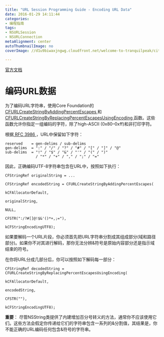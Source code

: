 ```yaml
---
title: "URL Session Programming Guide - Encoding URL Data"
date: 2016-01-29 14:11:44
categories: 
- 编程指南
tags: 
- NSURLSession
- NSURLConnection
metaAlignment: center
autoThumbnailImage: no
coverImage: //d1u9biwaxjngwg.cloudfront.net/welcome-to-tranquilpeak/city.jpg

---
```


[官方文档](https://developer.apple.com/library/prerelease/tvos/documentation/Cocoa/Conceptual/URLLoadingSystem/WorkingwithURLEncoding/WorkingwithURLEncoding.html#//apple_ref/doc/uid/10000165i-CH12-SW1)
<!--more-->

# 编码URL数据

为了编码URL字符串，使用Core Foundation的[ CFURLCreateStringByAddingPercentEscapes ](https://developer.apple.com/library/prerelease/tvos/documentation/CoreFoundation/Reference/CFURLRef/index.html#//apple_ref/c/func/CFURLCreateStringByAddingPercentEscapes)和[ CFURLCreateStringByReplacingPercentEscapesUsingEncoding ](https://developer.apple.com/library/prerelease/tvos/documentation/CoreFoundation/Reference/CFURLRef/index.html#//apple_ref/c/func/CFURLCreateStringByReplacingPercentEscapesUsingEncoding)函数。这些函数允许你指定一组编码的字符，除了high-ASCII (0x80–0xff)和非打印字符。

根据[ RFC 3986 ](http://tools.ietf.org/html/rfc3986)，URL中保留如下字符：

	reserved    = gen-delims / sub-delims
	gen-delims  = ":" / "/" / "?" / "#" / "[" / "]" / "@"
	sub-delims  = "!" / "$" / "&" / "'" / "(" / ")"
                  / "*" / "+" / "," / ";" / "="

因此，正确编码UTF-8字符串包含在URL中，按照如下执行：

    CFStringRef originalString = ...

    CFStringRef encodedString = CFURLCreateStringByAddingPercentEscapes(
                                                                        kCFAllocatorDefault,
                                                                        originalString,
                                                                        NULL,
                                                                        CFSTR(":/?#[]@!$&'()*+,;="),
                                                                        kCFStringEncodingUTF8);

如果要解码一个URL片段，你必须首先把URL字符串分割成其组成部分(域和路径部分)。如果你不对其进行解码，那你无法分辨&符号是原始内容部分还是指示域结束的符号。

在你将URL分成几部分后，你可以按照如下解码每一部分：

    CFStringRef decodedString = CFURLCreateStringByReplacingPercentEscapesUsingEncoding(
                                                                                        kCFAllocatorDefault,
                                                                                        encodedString,
                                                                                        CFSTR(""),
                                                                                        kCFStringEncodingUTF8);

**重要**： 尽管NSString类提供了内建增加百分号转义的方法，通常你不应该使用它们。这些方法会假定你传递给它们的字符串包含一系列的&分割值，其结果是，你不能正确的URL编码任何包含&符号的字符串。 
